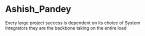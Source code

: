 # Ashish_Pandey
Every large project success is dependent on its choice of System Integrators they are the backbone taking on the entire load
